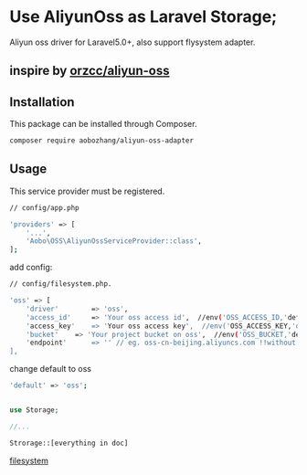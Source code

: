 
# Use AliyunOss as Laravel Storage;

Aliyun oss driver for Laravel5.0+, also support flysystem adapter.

## inspire by [orzcc/aliyun-oss](https://github.com/orzcc/aliyun-oss)

## Installation

This package can be installed through Composer.
```bash
composer require aobozhang/aliyun-oss-adapter
```

## Usage

This service provider must be registered.

```bash
// config/app.php

'providers' => [
    '...',
    'Aobo\OSS\AliyunOssServiceProvider::class',
];
```


add config:

```bash
// config/filesystem.php.

'oss' => [
    'driver'        => 'oss',
	'access_id'    	=> 'Your oss access id',  //env('OSS_ACCESS_ID,'default string');
	'access_key' 	=> 'Your oss access key',  //env('OSS_ACCESS_KEY,'default string');
	'bucket' 	=> 'Your project bucket on oss',  //env('OSS_BUCKET,'default string');
	'endpoint'    	=> '' // eg. oss-cn-beijing.aliyuncs.com !!without 'http://' in OSS SDK 2.0+
],
```

change default to oss
```bash
'default' => 'oss';
```

```php

use Storage;

//...

Strorage::[everything in doc]
```
[filesystem](https://laravel.com/docs/5.2/filesystem)